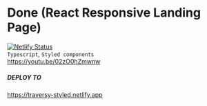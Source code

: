 # Done (React Responsive Landing Page)
[![Netlify Status](https://api.netlify.com/api/v1/badges/642486e0-3ff0-4cff-a424-2289765310ce/deploy-status)](https://app.netlify.com/sites/traversy-styled/deploys) \
`Typescript`, `Styled components` \
https://youtu.be/02zO0hZmwnw
##### DEPLOY TO
https://traversy-styled.netlify.app
